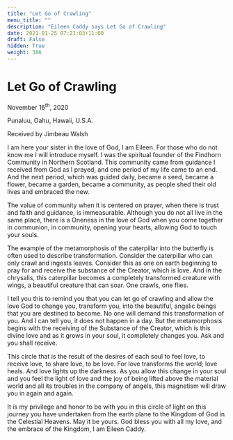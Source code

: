 ```yaml
---
title: "Let Go of Crawling"
menu_title: ""
description: "Eileen Caddy says Let Go of Crawling"
date: 2021-01-25 07:21:03+11:00
draft: False
hidden: True
weight: 386
---
```

# Let Go of Crawling

November 16<sup>th</sup>, 2020

Punaluu, Oahu, Hawaii, U.S.A.

Received by Jimbeau Walsh



I am here your sister in the love of God, I am Eileen. For those who do not know me I will introduce myself. I was the spiritual founder of the Findhorn Community in Northern Scotland. This community came from guidance I received from God as I prayed, and one period of my life came to an end. And the next period, which was guided daily, became a seed, became a flower, became a garden, became a community, as people shed their old lives and embraced the new. 

The value of community when it is centered on prayer, when there is trust and faith and guidance, is immeasurable. Although you do not all live in the same place, there is a Oneness in the love of God when you come together in communion, in community, opening your hearts, allowing God to touch your souls. 

The example of the metamorphosis of the caterpillar into the butterfly is often used to describe transformation. Consider the caterpillar who can only crawl and ingests leaves. Consider this as one on earth beginning to pray for and receive the substance of the Creator, which is love. And in the chrysalis, this caterpillar becomes a completely transformed creature with wings, a beautiful creature that can soar. One crawls, one flies. 

I tell you this to remind you that you can let go of crawling and allow the love God to change you, transform you, into the beautiful, angelic beings that you are destined to become. No one will demand this transformation of you. And I can tell you, it does not happen in a day. But the metamorphosis begins with the receiving of the Substance of the Creator, which is this divine love and as it grows in your soul, it completely changes you. Ask and you shall receive. 

This circle that is the result of the desires of each soul to feel love, to receive love, to share love, to be love. For love transforms the world; love heals. And love lights up the darkness. As you allow this change in your soul and you feel the light of love and the joy of being lifted above the material world and all its troubles in the company of angels, this magnetism will draw you in again and again. 

It is my privilege and honor to be with you in this circle of light on this journey you have undertaken from the earth plane to the Kingdom of God in the Celestial Heavens. May it be yours. God bless you with all my love, and the embrace of the Kingdom, I am Eileen Caddy. 